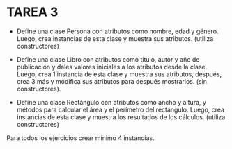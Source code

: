 # TAREA 3

- Define una clase Persona con atributos como nombre, edad y género. Luego, crea instancias de esta clase y muestra sus atributos. (utiliza constructores)

- Define una clase Libro con atributos como titulo, autor y año de publicación y dales valores iniciales a los atributos desde la clase. Luego, crea 1 instancia de esta clase y muestra sus atributos, después, crea 3 más y modifica sus atributos para después mostrarlos. (sin constructores).

- Define una clase Rectángulo con atributos como ancho y altura, y métodos para calcular el área y el perímetro del rectángulo. Luego, crea instancias de esta clase y muestra los resultados de los cálculos. (utiliza constructores)

Para todos los ejercicios crear mínimo 4 instancias.
